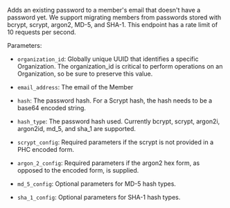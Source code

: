 Adds an existing password to a member's email that doesn't have a password yet. We support migrating members from passwords stored with bcrypt, scrypt, argon2, MD-5, and SHA-1. This endpoint has a rate limit of 10 requests per second.

Parameters:

- `organization_id`: Globally unique UUID that identifies a specific Organization. The organization_id is critical to perform operations on an Organization, so be sure to preserve this value.

- `email_address`: The email of the Member

- `hash`: The password hash. For a Scrypt hash, the hash needs to be a base64 encoded string.

- `hash_type`: The password hash used. Currently bcrypt, scrypt, argon2i, argon2id, md_5, and sha_1 are supported.

- `scrypt_config`: Required parameters if the scrypt is not provided in a PHC encoded form.

- `argon_2_config`: Required parameters if the argon2 hex form, as opposed to the encoded form, is supplied.

- `md_5_config`: Optional parameters for MD-5 hash types.

- `sha_1_config`: Optional parameters for SHA-1 hash types.